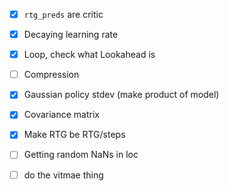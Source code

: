 - [x] `rtg_preds` are critic
- [x] Decaying learning rate
- [x] Loop, check what Lookahead is
- [ ] Compression
- [x] Gaussian policy stdev (make product of model)
- [x] Covariance matrix
- [x] Make RTG be RTG/steps
- [ ] Getting random NaNs in loc

- [ ] do the vitmae thing
